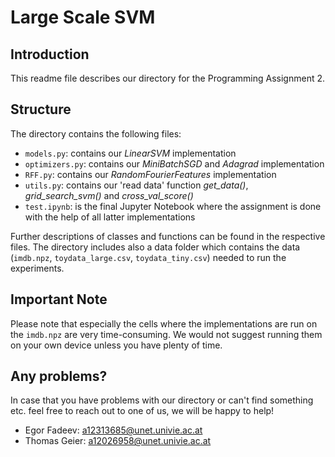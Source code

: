 # Large Scale SVM

## Introduction
This readme file describes our directory for the Programming Assignment 2.

## Structure
The directory contains the following files:
-   `models.py`: contains our *LinearSVM* implementation
-   `optimizers.py`: contains our *MiniBatchSGD* and *Adagrad* implementation
-   `RFF.py`: contains our *RandomFourierFeatures* implementation
-   `utils.py`: contains our 'read data' function *get_data()*, *grid_search_svm()* and *cross_val_score()*
-   `test.ipynb`: is the final Jupyter Notebook where the assignment is done with the help of all latter implementations 

Further descriptions of classes and functions can be found in the respective files.
The directory includes also a data folder which contains the data (`imdb.npz`, `toydata_large.csv`, `toydata_tiny.csv`) needed to run the experiments.

## Important Note
Please note that especially the cells where the implementations are run on the `imdb.npz` are very time-consuming. We would not suggest running them on your own device
unless you have plenty of time.

## Any problems?
In case that you have problems with our directory or can't find something etc. feel free to reach out to one of us, we will be happy to help!
- Egor Fadeev: a12313685@unet.univie.ac.at
- Thomas Geier: a12026958@unet.univie.ac.at